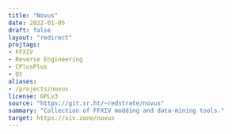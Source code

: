 ```yaml
---
title: "Novus"
date: 2022-01-05
draft: false
layout: "redirect"
projtags:
- FFXIV
- Reverse Engineering
- CPlusPlus
- Qt
aliases:
- /projects/novus
license: GPLv3
source: "https://git.sr.ht/~redstrate/novus"
summary: "Collection of FFXIV modding and data-mining tools."
target: https://xiv.zone/novus
---
```

